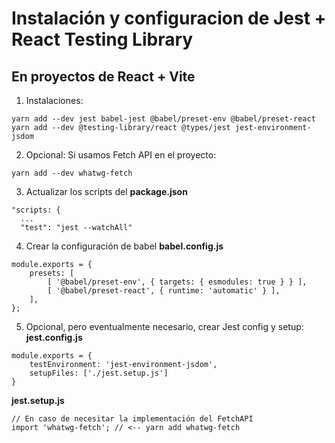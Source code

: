 # Instalación y configuracion de Jest + React Testing Library
## En proyectos de React + Vite
1. Instalaciones:
```
yarn add --dev jest babel-jest @babel/preset-env @babel/preset-react
yarn add --dev @testing-library/react @types/jest jest-environment-jsdom
```
2. Opcional: Si usamos Fetch API en el proyecto:
```
yarn add --dev whatwg-fetch
```
3. Actualizar los scripts del __package.json__
```
"scripts: {
  ...
  "test": "jest --watchAll"
```
4. Crear la configuración de babel __babel.config.js__
```
module.exports = {
    presets: [
        [ '@babel/preset-env', { targets: { esmodules: true } } ],
        [ '@babel/preset-react', { runtime: 'automatic' } ],
    ],
};
```
5. Opcional, pero eventualmente necesario, crear Jest config y setup:
__jest.config.js__
```
module.exports = {
    testEnvironment: 'jest-environment-jsdom',
    setupFiles: ['./jest.setup.js']
}
```
__jest.setup.js__
```
// En caso de necesitar la implementación del FetchAPI
import 'whatwg-fetch'; // <-- yarn add whatwg-fetch
```